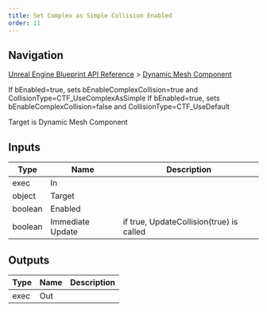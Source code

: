 ```yaml
---
title: Set Complex as Simple Collision Enabled
order: 11
---
```

## Navigation

[Unreal Engine Blueprint API Reference](https://dev.epicgames.com/documentation/en-us/unreal-engine/BlueprintAPI) > [Dynamic Mesh Component](https://dev.epicgames.com/documentation/en-us/unreal-engine/BlueprintAPI/DynamicMeshComponent)

If bEnabled=true, sets bEnableComplexCollision=true and CollisionType=CTF_UseComplexAsSimple
If bEnabled=true, sets bEnableComplexCollision=false and CollisionType=CTF_UseDefault

Target is Dynamic Mesh Component

## Inputs

| Type | Name | Description |
| --- | --- | --- |
| exec | In |  |
| object | Target |  |
| boolean | Enabled |  |
| boolean | Immediate Update | if true, UpdateCollision(true) is called |

## Outputs

| Type | Name | Description |
| --- | --- | --- |
| exec | Out |  |
